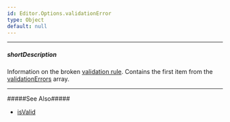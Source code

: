 ```yaml
---
id: Editor.Options.validationError
type: Object
default: null
---
```

---
##### shortDescription
Information on the broken [validation rule](/api-reference/10%20UI%20Widgets/dxValidator/8%20Validation%20Rules '/Documentation/ApiReference/UI_Components/dxValidator/Validation_Rules/'). Contains the first item from the [validationErrors](/api-reference/10%20UI%20Widgets/Editor/1%20Configuration/validationErrors.md '{basewidgetpath}/Configuration/#validationErrors') array.

---

#####See Also#####
- [isValid](/api-reference/10%20UI%20Widgets/Editor/1%20Configuration/isValid.md '{basewidgetpath}/Configuration/#isValid')
